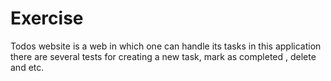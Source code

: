 # Exercise 
Todos website is a web in which one can handle its tasks 
in this application there are several tests for creating a new task, mark as completed , delete and etc.

